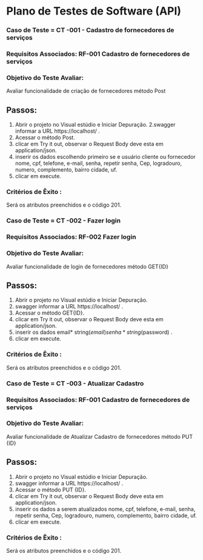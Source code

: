 # Plano de Testes de Software (API)
### Caso de Teste	= CT -001 - Cadastro de fornecedores de serviços
### Requisitos Associados: RF-001 Cadastro de fornecedores de serviços
### Objetivo do Teste	Avaliar:
Avaliar funcionalidade de criação de fornecedores
método Post
## Passos:
1. Abrir o projeto no  Visual estúdio e Iniciar Depuração.
2.swagger informar a URL https://localhost/ .
3. Acessar o método Post.
4. clicar em Try it out, observar o Request Body deve esta em application/json.
5. inserir os dados escolhendo primeiro se e usuário cliente ou fornecedor nome, cpf, telefone, e-mail, senha, repetir senha, Cep, logradouro, numero, complemento, bairro cidade, uf.
6. clicar em execute.
### Critérios de Êxito :	
Será os atributos preenchidos e o código 201.

### Caso de Teste	= CT -002 - Fazer login
### Requisitos Associados: RF-002 Fazer login
### Objetivo do Teste	Avaliar:
Avaliar funcionalidade de login de fornecedores
método GET{ID}
## Passos:
1. Abrir o projeto no  Visual estúdio e Iniciar Depuração.
2. swagger informar a URL https://localhost/ .
3. Acessar o método GET{ID}.
4. clicar em Try it out, observar o Request Body deve esta em application/json.
5. inserir os dados email*	string($email) senha*	string($password) .
6. clicar em execute.
### Critérios de Êxito :	
Será os atributos preenchidos e o código 201.


### Caso de Teste	= CT -003 - Atualizar Cadastro
### Requisitos Associados: RF-001 Cadastro de fornecedores de serviços
### Objetivo do Teste	Avaliar:
Avaliar funcionalidade de Atualizar Cadastro de fornecedores
método PUT {ID}
## Passos:
1. Abrir o projeto no  Visual estúdio e Iniciar Depuração.
2. swagger informar a URL https://localhost/ .
3. Acessar o método PUT {ID}.
4. clicar em Try it out, observar o Request Body deve esta em application/json.
5. inserir os dados a serem atualizados  nome, cpf, telefone, e-mail, senha, repetir senha, Cep, logradouro, numero, complemento, bairro cidade, uf.
6. clicar em execute.
### Critérios de Êxito :	
Será os atributos preenchidos e o código 201.




